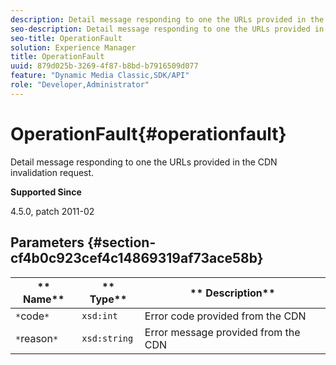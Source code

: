 ```yaml
---
description: Detail message responding to one the URLs provided in the CDN invalidation request.
seo-description: Detail message responding to one the URLs provided in the CDN invalidation request.
seo-title: OperationFault
solution: Experience Manager
title: OperationFault
uuid: 879d025b-3269-4f87-b8bd-b7916509d077
feature: "Dynamic Media Classic,SDK/API"
role: "Developer,Administrator"
---
```


# OperationFault{#operationfault}

Detail message responding to one the URLs provided in the CDN invalidation request.

 **Supported Since**

4.5.0, patch 2011-02

## Parameters {#section-cf4b0c923cef4c14869319af73ace58b}

|  ** Name** | ** Type** | ** Description** |
|---|---|---|
|  `*`code`*`  | `xsd:int`  | Error code provided from the CDN  |
|  `*`reason`*`  | `xsd:string`  | Error message provided from the CDN  |

